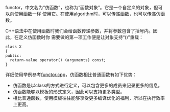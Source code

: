 functor，中文名为“仿函数”，也称为“函数对象”。它是一个自定义的对象，但可以向使用函数一样
使用它。在使用algorithm时，可以传递函数，也可以传递仿函数。

C++语法中在使用函数时我们会给函数传递参数，并将参数包含了括号内。因此，在定义仿函数时你
需要做的第一项工作便是让对象支持“()”重载：

```
class X
{
public:
  return-value operator() (arguments) const;
}
```

详细使用举例参考[functor.cpp](./functor.cpp)，仿函数相比普通函数有如下优势：

- 仿函数是以class的方式进行定义，可以包含更多的成员来记录更多的信息。
- 仿函数能够以模板的形式定义，因此可以支持更多类型。
- 相比普通函数，使用模板往往能够享受更多编译优化的福利，所以在执行效率上更高。
